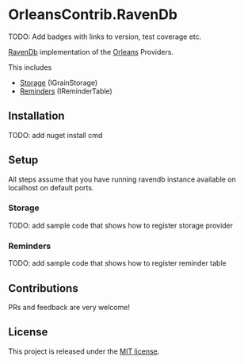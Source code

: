 
# OrleansContrib.RavenDb

TODO: Add badges with links to version, test coverage etc.

[RavenDb](https://github.com/ravendb/ravendb) implementation of the [Orleans](https://github.com/dotnet/orleans) Providers.

This includes

 - [Storage](https://dotnet.github.io/orleans/docs/grains/grain_persistence/index.html) (IGrainStorage)
 - [Reminders](https://dotnet.github.io/orleans/docs/grains/timers_and_reminders.html#configuration) (IReminderTable)

## Installation

TODO: add nuget install cmd

## Setup

All steps assume that you have running ravendb instance available on localhost on default ports.

### Storage

TODO: add sample code that shows how to register storage provider

### Reminders

TODO: add sample code that shows how to register reminder table

## Contributions

PRs and feedback are very welcome!

## License

This project is released under the [MIT license](https://github.com/k-u-s/OrleansContrib.RavenDb/blob/master/LICENSE).
